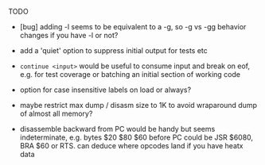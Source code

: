 TODO

- [bug] adding -l seems to be equivalent to a -g, so -g vs -gg behavior changes if you have -l or not?

- add a 'quiet' option to suppress initial output for tests etc

- `continue <input>` would be useful to consume input and break on eof, e.g. for test coverage or
  batching an initial section of working code

- option for case insensitive labels on load or always?

- maybe restrict max dump / disasm size to 1K to avoid wraparound dump of almost all memory?

- disassemble backward from PC would be handy but seems indeterminate, e.g. bytes $20 $80 $60 before
  PC could be JSR $6080, BRA $60 or RTS.  can deduce where opcodes land if you have heatx data
